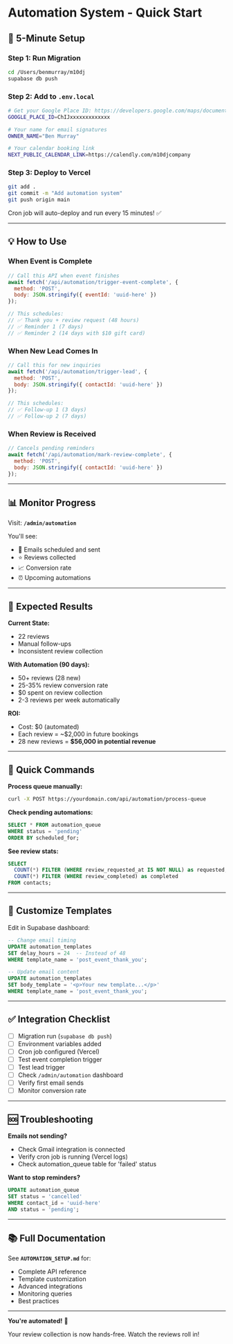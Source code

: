 # Automation System - Quick Start

## 🚀 5-Minute Setup

### Step 1: Run Migration
```bash
cd /Users/benmurray/m10dj
supabase db push
```

### Step 2: Add to `.env.local`
```bash
# Get your Google Place ID: https://developers.google.com/maps/documentation/places/web-service/place-id
GOOGLE_PLACE_ID=ChIJxxxxxxxxxxxxx

# Your name for email signatures
OWNER_NAME="Ben Murray"

# Your calendar booking link
NEXT_PUBLIC_CALENDAR_LINK=https://calendly.com/m10djcompany
```

### Step 3: Deploy to Vercel
```bash
git add .
git commit -m "Add automation system"
git push origin main
```

Cron job will auto-deploy and run every 15 minutes! ✅

---

## 💡 How to Use

### When Event is Complete
```javascript
// Call this API when event finishes
await fetch('/api/automation/trigger-event-complete', {
  method: 'POST',
  body: JSON.stringify({ eventId: 'uuid-here' })
});

// This schedules:
// ✅ Thank you + review request (48 hours)
// ✅ Reminder 1 (7 days)
// ✅ Reminder 2 (14 days with $10 gift card)
```

### When New Lead Comes In
```javascript
// Call this for new inquiries
await fetch('/api/automation/trigger-lead', {
  method: 'POST',
  body: JSON.stringify({ contactId: 'uuid-here' })
});

// This schedules:
// ✅ Follow-up 1 (3 days)
// ✅ Follow-up 2 (7 days)
```

### When Review is Received
```javascript
// Cancels pending reminders
await fetch('/api/automation/mark-review-complete', {
  method: 'POST',
  body: JSON.stringify({ contactId: 'uuid-here' })
});
```

---

## 📊 Monitor Progress

Visit: **`/admin/automation`**

You'll see:
- 📧 Emails scheduled and sent
- ⭐ Reviews collected
- 📈 Conversion rate
- ⏰ Upcoming automations

---

## 🎯 Expected Results

**Current State:**
- 22 reviews
- Manual follow-ups
- Inconsistent review collection

**With Automation (90 days):**
- 50+ reviews (28 new)
- 25-35% review conversion rate
- $0 spent on review collection
- 2-3 reviews per week automatically

**ROI:**
- Cost: $0 (automated)
- Each review = ~$2,000 in future bookings
- 28 new reviews = **$56,000 in potential revenue**

---

## 📝 Quick Commands

**Process queue manually:**
```bash
curl -X POST https://yourdomain.com/api/automation/process-queue
```

**Check pending automations:**
```sql
SELECT * FROM automation_queue 
WHERE status = 'pending' 
ORDER BY scheduled_for;
```

**See review stats:**
```sql
SELECT 
  COUNT(*) FILTER (WHERE review_requested_at IS NOT NULL) as requested,
  COUNT(*) FILTER (WHERE review_completed) as completed
FROM contacts;
```

---

## 🎨 Customize Templates

Edit in Supabase dashboard:

```sql
-- Change email timing
UPDATE automation_templates 
SET delay_hours = 24  -- Instead of 48
WHERE template_name = 'post_event_thank_you';

-- Update email content
UPDATE automation_templates 
SET body_template = '<p>Your new template...</p>'
WHERE template_name = 'post_event_thank_you';
```

---

## ✅ Integration Checklist

- [ ] Migration run (`supabase db push`)
- [ ] Environment variables added
- [ ] Cron job configured (Vercel)
- [ ] Test event completion trigger
- [ ] Test lead trigger
- [ ] Check `/admin/automation` dashboard
- [ ] Verify first email sends
- [ ] Monitor conversion rate

---

## 🆘 Troubleshooting

**Emails not sending?**
- Check Gmail integration is connected
- Verify cron job is running (Vercel logs)
- Check automation_queue table for 'failed' status

**Want to stop reminders?**
```sql
UPDATE automation_queue 
SET status = 'cancelled'
WHERE contact_id = 'uuid-here' 
AND status = 'pending';
```

---

## 📚 Full Documentation

See **`AUTOMATION_SETUP.md`** for:
- Complete API reference
- Template customization
- Advanced integrations
- Monitoring queries
- Best practices

---

**You're automated!** 🎉

Your review collection is now hands-free. Watch the reviews roll in!

